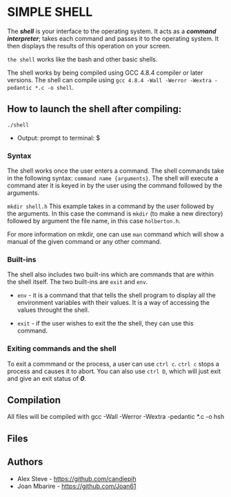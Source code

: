 # SIMPLE SHELL

The ***shell*** is your interface to the operating system. It acts as a
***command interpreter***; takes each command and passes it to the operating
system. It then displays the results of this operation on your screen.

`the shell` works like the bash and other basic shells.

The shell works by being compiled using GCC 4.8.4 compiler or later versions.
The shell can compile using `gcc 4.8.4 -Wall -Werror -Wextra -pedantic *.c -o shell`.

## How to launch the shell after compiling:

`./shell`

- Output: prompt to terminal: $


### Syntax

The shell works once the user enters a command. The shell commands take in the following
syntax: `command name {arguments}`. The shell will execute a command ater it is keyed
in by the user using the command followed by the arguments.

`mkdir shell.h` This example takes in a command by the user followed by the arguments.
In this case the command is `mkdir` (to make a new directory) followed by argument
the file name, in this case `holberton.h`.

For more information on mkdir, one can use `man` command which will show a manual of the given
command or any other command.

### Built-ins

The shell also includes two built-ins which are commands that are within the shell itself.
The two built-ins are `exit` and `env`.

- `env` - it is a command that that tells the shell program to display all the environment
variables with their values. It is a way of accessing the values throught the shell.

- `exit` - if the user wishes to exit the the shell, they can use this command.

### Exiting commands and the shell

To exit a commmand or the process, a user can use `ctrl c`. `ctrl c` stops a process
and causes it to abort. You can also use `ctrl D`, which will just exit and give an
exit status of ***0***.

## Compilation

All files will be compiled with gcc -Wall -Werror -Wextra -pedantic *.c -o hsh

## Files

## Authors

- Alex Steve - https://github.com/candiepih
- Joan Mbarire - https://github.com/Joan61

